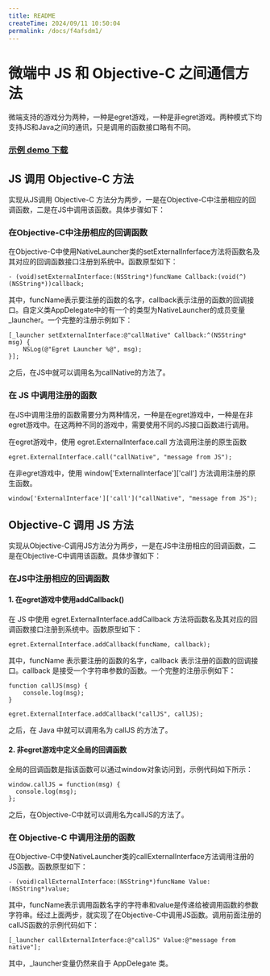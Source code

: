 ```yaml
---
title: README
createTime: 2024/09/11 10:50:04
permalink: /docs/f4afsdm1/
---
```

# 微端中 JS 和 Objective-C 之间通信方法

微端支持的游戏分为两种，一种是egret游戏，一种是非egret游戏。两种模式下均支持JS和Java之间的通讯，只是调用的函数接口略有不同。

### [示例 demo 下载](http://tool.egret-labs.org/microclient/doc/zip/jsToOC_v3.zip)

## JS 调用 Objective-C 方法

实现从JS调用 Objective-C 方法分为两步，一是在Objective-C中注册相应的回调函数，二是在JS中调用该函数。具体步骤如下：

### 在Objective-C中注册相应的回调函数

在Objective-C中使用NativeLauncher类的setExternalInferface方法将函数名及其对应的回调函数接口注册到系统中。函数原型如下：

```
- (void)setExternalInterface:(NSString*)funcName Callback:(void(^)(NSString*))callback;
```

其中，funcName表示要注册的函数的名字，callback表示注册的函数的回调接口。自定义类AppDelegate中的有一个的类型为NativeLauncher的成员变量_launcher。一个完整的注册示例如下：

```
[_launcher setExternalInterface:@"callNative" Callback:^(NSString* msg) {
    NSLog(@"Egret Launcher %@", msg);
}];
```

之后，在JS中就可以调用名为callNative的方法了。

### 在 JS 中调用注册的函数

在JS中调用注册的函数需要分为两种情况，一种是在egret游戏中，一种是在非egret游戏中。在这两种不同的游戏中，需要使用不同的JS接口函数进行调用。

在egret游戏中，使用 egret.ExternalInterface.call 方法调用注册的原生函数

```
egret.ExternalInterface.call("callNative", "message from JS");
```
在非egret游戏中，使用 window['ExternalInterface']['call'] 方法调用注册的原生函数。

```
window['ExternalInterface']['call']("callNative", "message from JS");
```

## Objective-C 调用 JS 方法

实现从Objective-C调用JS方法分为两步，一是在JS中注册相应的回调函数，二是在Objective-C中调用该函数。具体步骤如下：

### 在JS中注册相应的回调函数

#### 1. 在egret游戏中使用addCallback()

在 JS 中使用 egret.ExternalInterface.addCallback 方法将函数名及其对应的回调函数接口注册到系统中。函数原型如下：

```
egret.ExternalInterface.addCallback(funcName, callback);
```

其中，funcName 表示要注册的函数的名字，callback 表示注册的函数的回调接口。callback 是接受一个字符串参数的函数。一个完整的注册示例如下：

```
function callJS(msg) {
    console.log(msg);
}

egret.ExternalInterface.addCallback("callJS", callJS);
```

之后，在 Java 中就可以调用名为 callJS 的方法了。

#### 2. 非egret游戏中定义全局的回调函数

全局的回调函数是指该函数可以通过window对象访问到，示例代码如下所示：

```
window.callJS = function(msg) {
  console.log(msg);
};
```

之后，在Objective-C中就可以调用名为callJS的方法了。

### 在 Objective-C 中调用注册的函数

在Objective-C中使NativeLauncher类的callExternalInterface方法调用注册的JS函数。函数原型如下：

```
- (void)callExternalInterface:(NSString*)funcName Value:(NSString*)value;
```

其中，funcName表示调用函数名字的字符串和value是传递给被调用函数的参数字符串。经过上面两步，就实现了在Objective-C中调用JS函数。调用前面注册的callJS函数的示例代码如下：

```
[_launcher callExternalInterface:@"callJS" Value:@"message from native"];
```

其中，_launcher变量仍然来自于 AppDelegate 类。
